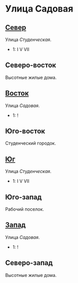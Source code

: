 # Улица Садовая

## [Север](./560080.md)

Улица *Студенческая*.

* 1:    I   V   VII

## Северо-восток

Высотные жилые дома.

## [Восток](./565085.md)

Улица *Садовая*.

* 1:    !

## Юго-восток

Студенческий городок.

## [Юг](./560090.md)

Улица *Студенческая*.

* 1:    I   V   VII

## Юго-запад

Рабочий поселок.

## [Запад](./555085.md)

Улица *Садовая*.

* 1:    !

## Северо-запад

Высотные жилые дома.
